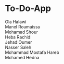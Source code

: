 # To-Do-App
Ola Halawi<br>
Manel Roumaissa <br>
Mohamad Shour <br>
Heba Rachid <br>
Jehad Oumer <br>
Nasser Saleh <br>
Mohammad Mostafa Hareb <br>
Mohamed Hedna <br>
